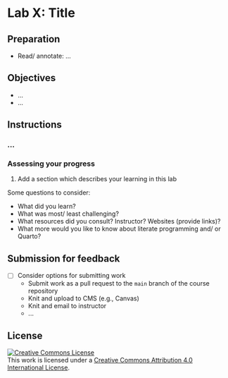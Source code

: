 # Lab X: Title

<!-- 

- [ ] Create dev container
  - Set up packages to load
    - tidyverse, quarto, qtalrkit, ... 
- [ ] Create lab
  - Add objectives
  - Add instructions
  - Add assessment
 -->


<!-- NOTE: 
- [ ] Add helpful tips for readers
-->

## Preparation

- Read/ annotate: ...

## Objectives

- ...
- ...

## Instructions

### ...

### Assessing your progress

1. Add a section which describes your learning in this lab

Some questions to consider: 

  - What did you learn?
  - What was most/ least challenging?
  - What resources did you consult? Instructor? Websites (provide links)?
  - What more would you like to know about literate programming and/ or Quarto?

## Submission for feedback

- [ ] Consider options for submitting work
  - Submit work as a pull request to the `main` branch of the course repository
  - Knit and upload to CMS (e.g., Canvas)
  - Knit and email to instructor
  - ...

## License

<a rel="license" href="http://creativecommons.org/licenses/by/4.0/"><img alt="Creative Commons License" style="border-width:0" src="https://i.creativecommons.org/l/by/4.0/88x31.png" /></a><br />This work is licensed under a <a rel="license" href="http://creativecommons.org/licenses/by/4.0/">Creative Commons Attribution 4.0 International License</a>.

